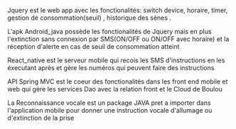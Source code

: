 Jquery est le web app avec les fonctionalités: switch device,  horaire, timer, gestion de consommation(seuil) , historique des sènes .

L'apk Android_java possède les fonctionalités de Jquery mais en plus l'extinction sans connexion par SMS(ON/OFF ou ON/OFF avec horaire) et la réception d'alerte en cas de seuil de consommation atteint 

React_native est le serveur mobile qui recois les SMS d'instructions en les éxecutant après et gère les numéros qui peuvent faire des instructions

API Spring MVC est le coeur des fonctionalités dans les front end mobile et web qui gère les services Dao avec la relation front et le Cloud de Boulou

La Reconnaissance vocale est un package JAVA pret a importer dans l'application mobile pour donner une instruction vocale d'allumage ou d'extinction de la prise 


